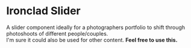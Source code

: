 # Ironclad Slider
A slider component ideally for a photographers portfolio to shift through photoshoots of different people/couples.  
I'm sure it could also be used for other content.
**Feel free to use this.**